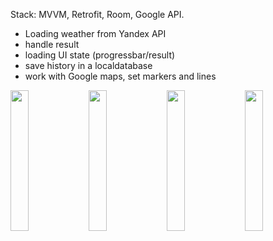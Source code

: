 Stack: MVVM, Retrofit, Room, Google API.

- Loading weather from Yandex API
- handle result
- loading UI state (progressbar/result)
- save history in a localdatabase
- work with Google maps, set markers and lines

<img src = "https://user-images.githubusercontent.com/73303695/197837373-6d60b230-96a6-4cb7-839e-eb2935f567d2.png" width="24%" /> <img src = "https://user-images.githubusercontent.com/73303695/197837378-504bb37f-be61-457d-baa1-c6a337341681.png" width="24%" /> <img src = "https://user-images.githubusercontent.com/73303695/197837381-dd8ac187-07c8-46bd-8d7d-2d2daa61254b.png" width="24%" /> <img src = "https://user-images.githubusercontent.com/73303695/197837363-1cd74c7a-89eb-4dc7-96d9-733ad03593cf.png" width="24%" /> 

